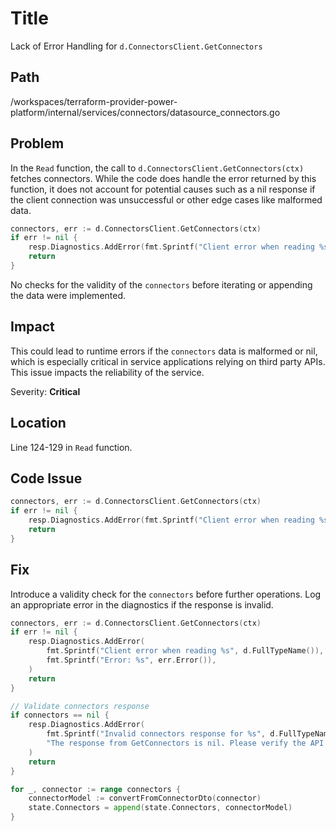 # Title

Lack of Error Handling for `d.ConnectorsClient.GetConnectors`

## Path

/workspaces/terraform-provider-power-platform/internal/services/connectors/datasource_connectors.go

## Problem

In the `Read` function, the call to `d.ConnectorsClient.GetConnectors(ctx)` fetches connectors. While the code does handle the error returned by this function, it does not account for potential causes such as a nil response if the client connection was unsuccessful or other edge cases like malformed data.

```go
connectors, err := d.ConnectorsClient.GetConnectors(ctx)
if err != nil {
    resp.Diagnostics.AddError(fmt.Sprintf("Client error when reading %s", d.FullTypeName()), err.Error())
    return
}
```

No checks for the validity of the `connectors` before iterating or appending the data were implemented.

## Impact

This could lead to runtime errors if the `connectors` data is malformed or nil, which is especially critical in service applications relying on third party APIs. This issue impacts the reliability of the service.

Severity: **Critical**

## Location

Line 124-129 in `Read` function.

## Code Issue

```go
connectors, err := d.ConnectorsClient.GetConnectors(ctx)
if err != nil {
    resp.Diagnostics.AddError(fmt.Sprintf("Client error when reading %s", d.FullTypeName()), err.Error())
    return
}
```

## Fix

Introduce a validity check for the `connectors` before further operations. Log an appropriate error in the diagnostics if the response is invalid.

```go
connectors, err := d.ConnectorsClient.GetConnectors(ctx)
if err != nil {
    resp.Diagnostics.AddError(
        fmt.Sprintf("Client error when reading %s", d.FullTypeName()), 
        fmt.Sprintf("Error: %s", err.Error()),
    )
    return
}

// Validate connectors response
if connectors == nil {
    resp.Diagnostics.AddError(
        fmt.Sprintf("Invalid connectors response for %s", d.FullTypeName()), 
        "The response from GetConnectors is nil. Please verify the API endpoint or connection settings.",
    )
    return
}

for _, connector := range connectors {
    connectorModel := convertFromConnectorDto(connector)
    state.Connectors = append(state.Connectors, connectorModel)
}
```
